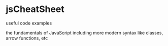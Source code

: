 # jsCheatSheet
useful code examples

the fundamentals of JavaScript including more modern syntax like classes, arrow functions, etc
